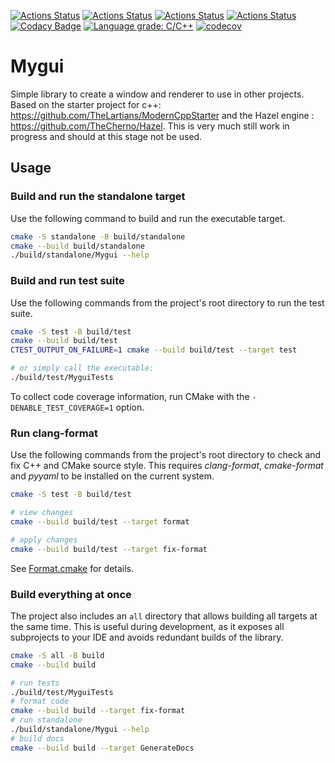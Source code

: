 [![Actions Status](https://github.com/meintte/MyGui/workflows/MacOS/badge.svg)](https://github.com/meintte/MyGui/actions)
[![Actions Status](https://github.com/meintte/MyGui/workflows/Windows/badge.svg)](https://github.com/meintte/MyGui/actions)
[![Actions Status](https://github.com/meintte/MyGui/workflows/Ubuntu/badge.svg)](https://github.com/meintte/MyGui/actions)
[![Actions Status](https://github.com/meintte/MyGui/workflows/Style/badge.svg)](https://github.com/meintte/MyGui/actions)
[![Codacy Badge](https://app.codacy.com/project/badge/Grade/16360d35c53c4228bc01b0b12a09afa6)](https://www.codacy.com/gh/meintte/MyGui/dashboard?utm_source=github.com&amp;utm_medium=referral&amp;utm_content=meintte/MyGui&amp;utm_campaign=Badge_Grade)
[![Language grade: C/C++](https://img.shields.io/lgtm/grade/cpp/g/meintte/MyGui.svg?logo=lgtm&logoWidth=18)](https://lgtm.com/projects/g/meintte/MyGui/context:cpp)
[![codecov](https://codecov.io/gh/meintte/MyGui/branch/master/graph/badge.svg?token=XG8BZ8JS79)](https://codecov.io/gh/meintte/MyGui)

# Mygui

Simple library to create a window and renderer to use in other projects.
Based on the starter project for c++: <https://github.com/TheLartians/ModernCppStarter> and the Hazel engine : <https://github.com/TheCherno/Hazel>. This is very much still work in progress and should at this stage not be used.

## Usage

### Build and run the standalone target

Use the following command to build and run the executable target.

```bash
cmake -S standalone -B build/standalone
cmake --build build/standalone
./build/standalone/Mygui --help
```

### Build and run test suite

Use the following commands from the project's root directory to run the test suite.

```bash
cmake -S test -B build/test
cmake --build build/test
CTEST_OUTPUT_ON_FAILURE=1 cmake --build build/test --target test

# or simply call the executable: 
./build/test/MyguiTests
```

To collect code coverage information, run CMake with the `-DENABLE_TEST_COVERAGE=1` option.

### Run clang-format

Use the following commands from the project's root directory to check and fix C++ and CMake source style.
This requires _clang-format_, _cmake-format_ and _pyyaml_ to be installed on the current system.

```bash
cmake -S test -B build/test

# view changes
cmake --build build/test --target format

# apply changes
cmake --build build/test --target fix-format
```

See [Format.cmake](https://github.com/TheLartians/Format.cmake) for details.

### Build everything at once

The project also includes an `all` directory that allows building all targets at the same time.
This is useful during development, as it exposes all subprojects to your IDE and avoids redundant builds of the library.

```bash
cmake -S all -B build
cmake --build build

# run tests
./build/test/MyguiTests
# format code
cmake --build build --target fix-format
# run standalone
./build/standalone/Mygui --help
# build docs
cmake --build build --target GenerateDocs
